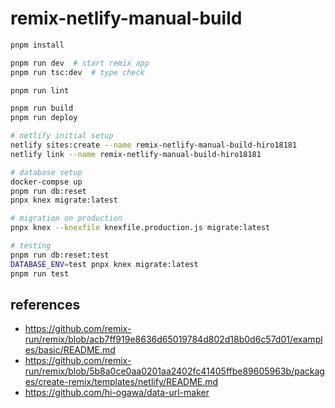 # remix-netlify-manual-build

```sh
pnpm install

pnpm run dev  # start remix app
pnpm run tsc:dev  # type check

pnpm run lint

pnpm run build
pnpm run deploy

# netlify initial setup
netlify sites:create --name remix-netlify-manual-build-hiro18181
netlify link --name remix-netlify-manual-build-hiro18181

# database setup
docker-compse up
pnpm run db:reset
pnpx knex migrate:latest

# migration on production
pnpx knex --knexfile knexfile.production.js migrate:latest

# testing
pnpm run db:reset:test
DATABASE_ENV=test pnpx knex migrate:latest
pnpm run test
```

## references

- https://github.com/remix-run/remix/blob/acb7ff919e8636d65019784d802d18b0d6c57d01/examples/basic/README.md
- https://github.com/remix-run/remix/blob/5b8a0ce0aa0201aa2402fc41405ffbe89605963b/packages/create-remix/templates/netlify/README.md
- https://github.com/hi-ogawa/data-url-maker
